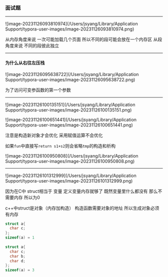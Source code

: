 ### 面试题

---

![image-20231126093810974](/Users/jsyang/Library/Application Support/typora-user-images/image-20231126093810974.png)

从内存角度来说  一次可能加载几个页面  所以不同的段可能会放在一个内存区  从段角度来说  不同的段彼此独立

---

#### 为什么从右往左压栈

![image-20231126095638722](/Users/jsyang/Library/Application Support/typora-user-images/image-20231126095638722.png)

为了访问可变参函数的第一个参数

---

![image-20231126100135151](/Users/jsyang/Library/Application Support/typora-user-images/image-20231126100135151.png)

![image-20231126100651441](/Users/jsyang/Library/Application Support/typora-user-images/image-20231126100651441.png)

注意是构造新对象才会优化  采用赋值运算不会优化

如果`fun`中直接写`return s1+s2`则会省略`tmp`的构造和析构

![image-20231126100950808](/Users/jsyang/Library/Application Support/typora-user-images/image-20231126100950808.png)

---

![image-20231126101312999](/Users/jsyang/Library/Application Support/typora-user-images/image-20231126101312999.png)

因为在C中  struct相当于 变量 定义变量内存就够了 既然变量里什么都没有 那么不需要内存 所以为0

 c++中struct是对象（内存加构造） 构造函数需要对象的地址 所以生成对象必须有内存

```c++
struct a{
  char c;
};
sizeof(a) = 1
  
struct a{
  char c;
  char b;
  char d;
};
sizeof(a) = 3
```

